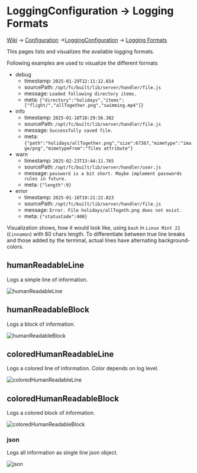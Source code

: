 # LoggingConfiguration &rarr; Logging Formats

[Wiki](/wiki) &rarr; [Configuration](/wiki/Configuration) &rarr;[LoggingConfiguration](wiki/Configuration:-Logging) &rarr; [Logging Formats](/wiki/Configuration:-Logging-Formats)

This pages lists and visualizes the available logging formats.

Following examples are used to visualize the different formats
* debug
  * timestamp: `2025-01-29T12:11:12.654`
  * sourcePath: `/opt/fc/built/lib/server/handler/file.js`
  * message: `Loaded following directory items.`
  * meta: `{"directory":"holidays","items":["flight/","allTogether.png","swimming.mp4"]}`
* info
  * timestamp: `2025-01-18T18:29:56.382`
  * sourcePath: `/opt/fc/built/lib/server/handler/file.js`
  * message: `Successfully saved file.`
  * meta: `{"path":"holidays/allTogether.png","size":67367,"mimetype":"image/png","mimetypeFrom":"files attribute"}`
* warn
  * timestamp: `2025-02-23T13:44:11.765`
  * sourcePath: `/opt/fc/built/lib/server/handler/user.js`
  * message: `password is a bit short. Maybe implement passwords rules in future.`
  * meta: `{"length":9}`
* error
  * timestamp: `2025-01-18T19:21:22.823`
  * sourcePath: `/opt/fc/built/lib/server/handler/file.js`
  * message: `Error. File holidays/allTogeth.png does not exist.`
  * meta: `{"statusCode":400}`

Visualization shows, how it would look like, using `bash` in `Linux Mint 22` (`Cinnamon`) with 80 chars length.
To differentiate between true line breaks and those added by the terminal,
actual lines have alternating background-colors.

## humanReadableLine
Logs a simple line of information.

![humanReadableLine](wiki/formats/humanReadableLine.png)

## humanReadableBlock
Logs a block of information.

![humanReadableBlock](wiki/formats/humanReadableBlock.png)

## coloredHumanReadableLine
Logs a colored line of information. Color depends on log level.

![coloredHumanReadableLine](wiki/formats/coloredHumanReadableLine.png)

## coloredHumanReadableBlock
Logs a colored block of information.

![coloredHumanReadableBlock](wiki/formats/coloredHumanReadableBlock.png)

### json

Logs all information as single line json object.

![json](wiki/formats/json.png)
